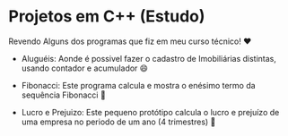 # Projetos em C++ (Estudo) 

Revendo Alguns dos programas que fiz em meu curso técnico! :heart:

* Aluguéis: Aonde é possivel fazer o cadastro de Imobiliárias distintas, usando contador e acumulador :smile:

* Fibonacci: Este programa calcula e mostra o enésimo termo da sequência Fibonacci :rocket: 
* Lucro e Prejuizo: Este pequeno protótipo calcula o lucro e prejuízo de uma empresa no periodo de um ano (4 trimestres) :woman:
